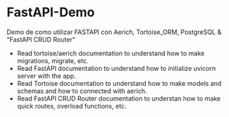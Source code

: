 # FastAPI-Demo
Demo de como utilizar FASTAPI con Aerich, Tortoise_ORM, PostgreSQL &amp; "FastAPI CRUD Router"

* Read tortoise/aerich documentation to understand how to make migrations, migrate, etc.
* Read FastAPI documentation to understand how to initialize uvicorn server with the app.
* Read Tortoise documentation to understand how to make models and schemas and how to connected with aerich.
* Read FastAPI CRUD Router documentation to understan how to make quick routes, overload functions, etc.

